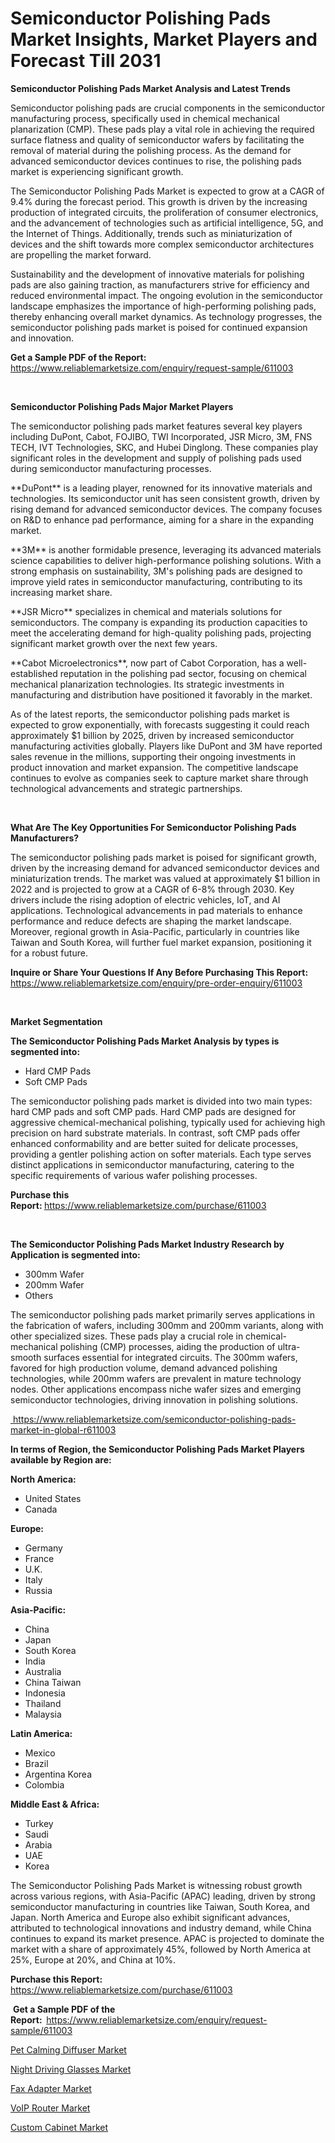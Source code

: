 <p><h1>Semiconductor Polishing Pads Market Insights, Market Players and Forecast Till 2031</h1></p><p><strong>Semiconductor Polishing Pads Market Analysis and Latest Trends</strong></p>
<p><p>Semiconductor polishing pads are crucial components in the semiconductor manufacturing process, specifically used in chemical mechanical planarization (CMP). These pads play a vital role in achieving the required surface flatness and quality of semiconductor wafers by facilitating the removal of material during the polishing process. As the demand for advanced semiconductor devices continues to rise, the polishing pads market is experiencing significant growth.</p><p>The Semiconductor Polishing Pads Market is expected to grow at a CAGR of 9.4% during the forecast period. This growth is driven by the increasing production of integrated circuits, the proliferation of consumer electronics, and the advancement of technologies such as artificial intelligence, 5G, and the Internet of Things. Additionally, trends such as miniaturization of devices and the shift towards more complex semiconductor architectures are propelling the market forward.</p><p>Sustainability and the development of innovative materials for polishing pads are also gaining traction, as manufacturers strive for efficiency and reduced environmental impact. The ongoing evolution in the semiconductor landscape emphasizes the importance of high-performing polishing pads, thereby enhancing overall market dynamics. As technology progresses, the semiconductor polishing pads market is poised for continued expansion and innovation.</p></p>
<p><strong>Get a Sample PDF of the Report:&nbsp;</strong> <a href="https://www.reliablemarketsize.com/enquiry/request-sample/611003?utm_campaign=1133&utm_medium=2&utm_source=Github&utm_content=ia&utm_term=29092024&utm_id=semiconductor-polishing-pads">https://www.reliablemarketsize.com/enquiry/request-sample/611003</a></p>
<p>&nbsp;</p>
<p><strong>Semiconductor Polishing Pads Major Market Players</strong></p>
<p><p>The semiconductor polishing pads market features several key players including DuPont, Cabot, FOJIBO, TWI Incorporated, JSR Micro, 3M, FNS TECH, IVT Technologies, SKC, and Hubei Dinglong. These companies play significant roles in the development and supply of polishing pads used during semiconductor manufacturing processes.</p><p>**DuPont** is a leading player, renowned for its innovative materials and technologies. Its semiconductor unit has seen consistent growth, driven by rising demand for advanced semiconductor devices. The company focuses on R&D to enhance pad performance, aiming for a share in the expanding market.</p><p>**3M** is another formidable presence, leveraging its advanced materials science capabilities to deliver high-performance polishing solutions. With a strong emphasis on sustainability, 3M's polishing pads are designed to improve yield rates in semiconductor manufacturing, contributing to its increasing market share.</p><p>**JSR Micro** specializes in chemical and materials solutions for semiconductors. The company is expanding its production capacities to meet the accelerating demand for high-quality polishing pads, projecting significant market growth over the next few years.</p><p>**Cabot Microelectronics**, now part of Cabot Corporation, has a well-established reputation in the polishing pad sector, focusing on chemical mechanical planarization technologies. Its strategic investments in manufacturing and distribution have positioned it favorably in the market.</p><p>As of the latest reports, the semiconductor polishing pads market is expected to grow exponentially, with forecasts suggesting it could reach approximately $1 billion by 2025, driven by increased semiconductor manufacturing activities globally. Players like DuPont and 3M have reported sales revenue in the millions, supporting their ongoing investments in product innovation and market expansion. The competitive landscape continues to evolve as companies seek to capture market share through technological advancements and strategic partnerships.</p></p>
<p>&nbsp;</p>
<p><strong>What Are The Key Opportunities For Semiconductor Polishing Pads Manufacturers?</strong></p>
<p><p>The semiconductor polishing pads market is poised for significant growth, driven by the increasing demand for advanced semiconductor devices and miniaturization trends. The market was valued at approximately $1 billion in 2022 and is projected to grow at a CAGR of 6-8% through 2030. Key drivers include the rising adoption of electric vehicles, IoT, and AI applications. Technological advancements in pad materials to enhance performance and reduce defects are shaping the market landscape. Moreover, regional growth in Asia-Pacific, particularly in countries like Taiwan and South Korea, will further fuel market expansion, positioning it for a robust future.</p></p>
<p><strong>Inquire or Share Your Questions If Any Before Purchasing This Report:</strong> <a href="https://www.reliablemarketsize.com/enquiry/pre-order-enquiry/611003?utm_campaign=1133&utm_medium=2&utm_source=Github&utm_content=ia&utm_term=29092024&utm_id=semiconductor-polishing-pads">https://www.reliablemarketsize.com/enquiry/pre-order-enquiry/611003</a></p>
<p>&nbsp;</p>
<p><strong>Market Segmentation</strong></p>
<p><strong>The Semiconductor Polishing Pads Market Analysis by types is segmented into:</strong></p>
<p><ul><li>Hard CMP Pads</li><li>Soft CMP Pads</li></ul></p>
<p><p>The semiconductor polishing pads market is divided into two main types: hard CMP pads and soft CMP pads. Hard CMP pads are designed for aggressive chemical-mechanical polishing, typically used for achieving high precision on hard substrate materials. In contrast, soft CMP pads offer enhanced conformability and are better suited for delicate processes, providing a gentler polishing action on softer materials. Each type serves distinct applications in semiconductor manufacturing, catering to the specific requirements of various wafer polishing processes.</p></p>
<p><strong>Purchase this Report:&nbsp;</strong><a href="https://www.reliablemarketsize.com/purchase/611003?utm_campaign=1133&utm_medium=2&utm_source=Github&utm_content=ia&utm_term=29092024&utm_id=semiconductor-polishing-pads">https://www.reliablemarketsize.com/purchase/611003</a></p>
<p>&nbsp;</p>
<p><strong>The Semiconductor Polishing Pads Market Industry Research by Application is segmented into:</strong></p>
<p><ul><li>300mm Wafer</li><li>200mm Wafer</li><li>Others</li></ul></p>
<p><p>The semiconductor polishing pads market primarily serves applications in the fabrication of wafers, including 300mm and 200mm variants, along with other specialized sizes. These pads play a crucial role in chemical-mechanical polishing (CMP) processes, aiding the production of ultra-smooth surfaces essential for integrated circuits. The 300mm wafers, favored for high production volume, demand advanced polishing technologies, while 200mm wafers are prevalent in mature technology nodes. Other applications encompass niche wafer sizes and emerging semiconductor technologies, driving innovation in polishing solutions.</p></p>
<p><a href="https://www.reliablemarketsize.com/semiconductor-polishing-pads-market-in-global-r611003?utm_campaign=1133&utm_medium=2&utm_source=Github&utm_content=ia&utm_term=29092024&utm_id=semiconductor-polishing-pads">&nbsp;https://www.reliablemarketsize.com/semiconductor-polishing-pads-market-in-global-r611003</a></p>
<p><strong>In terms of Region, the Semiconductor Polishing Pads Market Players available by Region are:</strong></p>
<p>
    <p> <strong> North America: </strong>
        <ul>
            <li>United States</li>
            <li>Canada</li>
        </ul>
        </p> 
    <p> <strong> Europe: </strong>
        <ul>
            <li>Germany</li>
            <li>France</li>
            <li>U.K.</li>
            <li>Italy</li>
            <li>Russia</li>
        </ul>
        </p> 
    <p> <strong> Asia-Pacific: </strong>
        <ul>
            <li>China</li>
            <li>Japan</li>
            <li>South Korea</li>
            <li>India</li>
            <li>Australia</li>
            <li>China Taiwan</li>
            <li>Indonesia</li>
            <li>Thailand</li>
            <li>Malaysia</li>
        </ul>
        </p> 
    <p> <strong> Latin America: </strong>
        <ul>
            <li>Mexico</li>
            <li>Brazil</li>
            <li>Argentina Korea</li>
            <li>Colombia</li>
        </ul>
        </p> 
    <p> <strong> Middle East & Africa: </strong>
        <ul>
            <li>Turkey</li>
            <li>Saudi</li>
            <li>Arabia</li>
            <li>UAE</li>
            <li>Korea</li>
        </ul>
    </p>
    </p>
<p><p>The Semiconductor Polishing Pads Market is witnessing robust growth across various regions, with Asia-Pacific (APAC) leading, driven by strong semiconductor manufacturing in countries like Taiwan, South Korea, and Japan. North America and Europe also exhibit significant advances, attributed to technological innovations and industry demand, while China continues to expand its market presence. APAC is projected to dominate the market with a share of approximately 45%, followed by North America at 25%, Europe at 20%, and China at 10%.</p></p>
<p><strong>Purchase this Report: </strong><a href="https://www.reliablemarketsize.com/purchase/611003?utm_campaign=1133&utm_medium=2&utm_source=Github&utm_content=ia&utm_term=29092024&utm_id=semiconductor-polishing-pads">https://www.reliablemarketsize.com/purchase/611003</a></p>
<p>&nbsp;<strong>Get a Sample PDF of the Report:&nbsp;&nbsp;</strong><a href="https://www.reliablemarketsize.com/enquiry/request-sample/611003?utm_campaign=1133&utm_medium=2&utm_source=Github&utm_content=ia&utm_term=29092024&utm_id=semiconductor-polishing-pads">https://www.reliablemarketsize.com/enquiry/request-sample/611003</a></p>
<p><strong></strong></p>
<p><p><a href="https://www.linkedin.com/pulse/evaluating-global-pet-calming-diffuser-market-trends-growth-gcckc?utm_campaign=1133&utm_medium=2&utm_source=Github&utm_content=ia&utm_term=29092024&utm_id=semiconductor-polishing-pads">Pet Calming Diffuser Market</a></p><p><a href="https://www.linkedin.com/pulse/global-night-driving-glasses-market-opportunities-forecast-zzrrc?utm_campaign=1133&utm_medium=2&utm_source=Github&utm_content=ia&utm_term=29092024&utm_id=semiconductor-polishing-pads">Night Driving Glasses Market</a></p><p><a href="https://issuu.com/reportprime-2/docs/fax-adapter-market-size-2030.pptx_73a2559c9c2a94?utm_campaign=1133&utm_medium=2&utm_source=Github&utm_content=ia&utm_term=29092024&utm_id=semiconductor-polishing-pads">Fax Adapter Market</a></p><p><a href="https://issuu.com/reportprime-2/docs/voip-router-market-size-2030.pptx_7d555e3483dc87?utm_campaign=1133&utm_medium=2&utm_source=Github&utm_content=ia&utm_term=29092024&utm_id=semiconductor-polishing-pads">VoIP Router Market</a></p><p><a href="https://www.linkedin.com/pulse/custom-cabinet-market-outlook-complete-industry-analysis-2024-qsbmc?utm_campaign=1133&utm_medium=2&utm_source=Github&utm_content=ia&utm_term=29092024&utm_id=semiconductor-polishing-pads">Custom Cabinet Market</a></p></p>